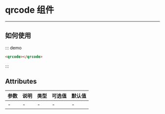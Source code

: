 # qrcode 组件

<!-- {.md} -->

---
<!-- {.md} -->
## 如何使用
<qrcode-demo></qrcode-demo>
<qrcode></qrcode>
::: demo
```html
<qrcode></qrcode>
```
:::

<!-- {.md} -->

## Attributes

<!-- {.md} -->

| 参数  | 说明  | 类型  | 可选值 | 默认值 |
|-----|-----|-----|-----|-----|
| -   | -   | -   | -   | -   |

